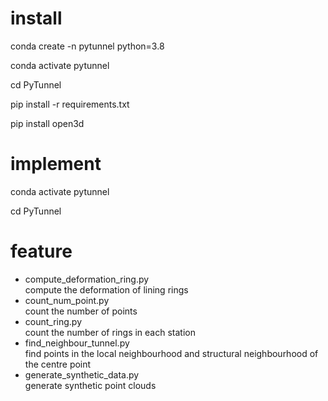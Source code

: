 # install

conda create -n pytunnel python=3.8

conda activate pytunnel

cd PyTunnel

pip install -r requirements.txt

pip install open3d


# implement

conda activate pytunnel

cd PyTunnel

# feature

* compute_deformation_ring.py  
compute the deformation of lining rings  
* count_num_point.py  
count the number of points  
* count_ring.py  
count the number of rings in each station  
* find_neighbour_tunnel.py  
find points in the local neighbourhood and structural neighbourhood of the centre point  
* generate_synthetic_data.py  
generate synthetic point clouds  

